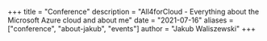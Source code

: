 +++
title = "Conference"
description = "All4forCloud - Everything about the Microsoft Azure cloud and about me"
date = "2021-07-16"
aliases = ["conference", "about-jakub", "events"]
author = "Jakub Waliszewski"
+++

